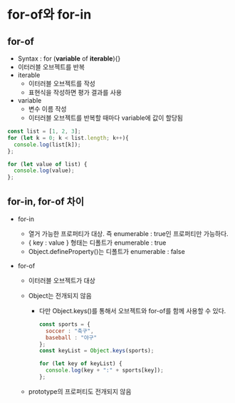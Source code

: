 # for-of와 for-in

## for-of

- Syntax : for (**variable** of **iterable**){}
- 이터러블 오브젝트를 반복
- iterable
  - 이터러블 오브젝트를 작성
  - 표현식을 작성하면 평가 결과를 사용
- variable
  - 변수 이름 작성
  - 이터러블 오브젝트를 반복할 때마다 variable에 값이 할당됨

```js
const list = [1, 2, 3];
for (let k = 0; k < list.length; k++){
  console.log(list[k]);
};

for (let value of list) {
  console.log(value);
};
```



## for-in, for-of 차이

- for-in

  - 열거 가능한 프로퍼티가 대상. 즉 enumerable : true인 프로퍼티만 가능하다.
  - { key : value } 형태는 디폴트가 enumerable : true
  - Object.defineProperty()는 디폴트가 enumerable : false

- for-of

  - 이터러블 오브젝트가 대상

  - Object는 전개되지 않음

    - 다만 Object.keys()를 통해서 오브젝트와 for-of를 함께 사용할 수 있다.

      ```js
      const sports = {
        soccer : "축구",
        baseball : "야구"
      };
      const keyList = Object.keys(sports);
      
      for (let key of keyList) {
        console.log(key + ":" + sports[key]);
      };
      ```

  - prototype의 프로퍼티도 전개되지 않음

